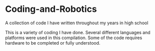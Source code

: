 # Coding-and-Robotics
A collection of code I have written throughout my years in high school

This is a variety of coding I have done. Several different languages and platforms were used in this compilation.
Some of the code requires hardware to be completed or fully understood.

